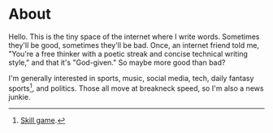 # About

Hello. This is the tiny space of the internet where I write words. Sometimes they'll be good, sometimes they'll be bad. Once, an internet friend told me, "You're a free thinker with a poetic streak and concise technical writing style," and that it's "God-given." So maybe more good than bad?

I'm generally interested in sports, music, social media, tech, daily fantasy sports[^1], and politics. Those all move at breakneck speed, so I'm also a news junkie.

[^1]: [Skill game](https://en.wikipedia.org/wiki/Daily_fantasy_sports#cite_ref-91).

